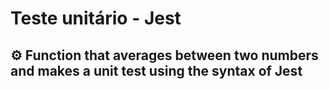 # Teste unitário - Jest
 
 ## ⚙ Function that averages between two numbers and makes a unit test using the syntax of Jest

